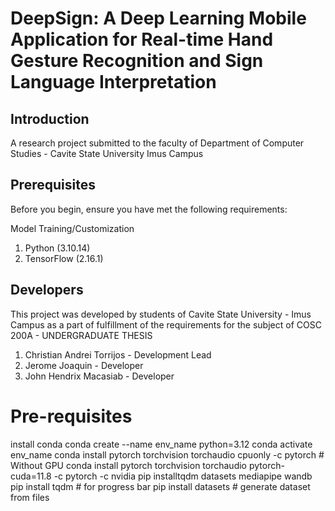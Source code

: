 # DeepSign: A Deep Learning Mobile Application for Real-time Hand Gesture Recognition and Sign Language Interpretation	

## Introduction
A research project submitted to the faculty of Department of Computer Studies - Cavite State University Imus Campus

## Prerequisites
Before you begin, ensure you have met the following requirements:

Model Training/Customization
1. Python (3.10.14)
2. TensorFlow (2.16.1) 

## Developers
This project was developed by students of Cavite State University - Imus Campus as a part of fulfillment of the requirements for the subject of
COSC 200A - UNDERGRADUATE THESIS


1. Christian Andrei Torrijos - Development Lead
2. Jerome Joaquin - Developer
3. John Hendrix Macasiab - Developer


# Pre-requisites
install conda
conda create --name env_name python=3.12
conda activate env_name
conda install pytorch torchvision torchaudio cpuonly -c pytorch # Without GPU
conda install pytorch torchvision torchaudio pytorch-cuda=11.8 -c pytorch -c nvidia
pip installtqdm datasets mediapipe wandb
pip install tqdm # for progress bar
pip install datasets # generate dataset from files
